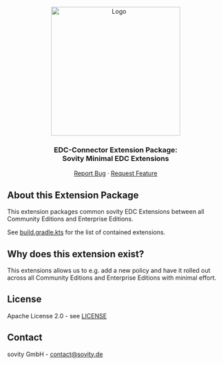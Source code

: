<!-- PROJECT LOGO -->
<br />
<div align="center">
  <a href="https://github.com/sovity/edc-extensions">
    <img src="https://raw.githubusercontent.com/sovity/edc-ui/main/src/assets/images/sovity_logo.svg" alt="Logo" width="300">
  </a>

<h3 align="center">EDC-Connector Extension Package:<br />Sovity Minimal EDC Extensions</h3>

  <p align="center">
    <a href="https://github.com/sovity/edc-extensions/issues">Report Bug</a>
    ·
    <a href="https://github.com/sovity/edc-extensions/issues">Request Feature</a>
  </p>
</div>

## About this Extension Package

This extension packages common sovity EDC Extensions between all Community Editions and Enterprise Editions.

See [build.gradle.kts](build.gradle.kts) for the list of contained extensions.

## Why does this extension exist?

This extensions allows us to e.g. add a new policy and have it rolled out across all Community Editions and Enterprise
Editions with minimal effort.

## License

Apache License 2.0 - see [LICENSE](../../LICENSE)

## Contact

sovity GmbH - contact@sovity.de
